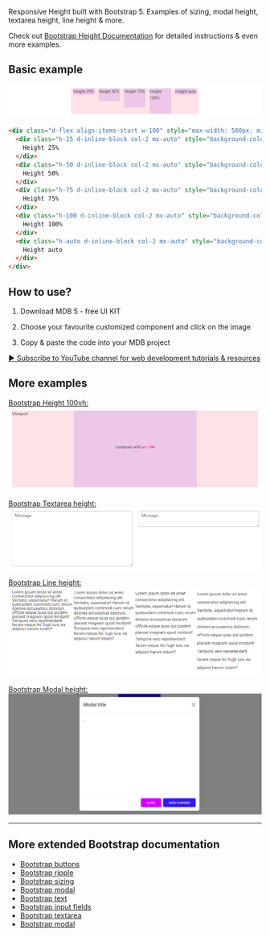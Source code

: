 Responsive Height built with Bootstrap 5. Examples of sizing, modal height, textarea height, line height & more.

Check out [Bootstrap Height Documentation](https://mdbootstrap.com/docs/standard/extended/height/) for detailed instructions & even more examples.

## Basic example

![Bootstrap 5 Overlay](/assets/basic.png)

```html
<div class="d-flex align-items-start w-100" style="max-width: 500px; min-height: 100px; background-color: rgba(255, 0, 0, 0.1)">
  <div class="h-25 d-inline-block col-2 mx-auto" style="background-color: rgba(0, 0, 255, 0.1)">
    Height 25%
  </div>
  <div class="h-50 d-inline-block col-2 mx-auto" style="background-color: rgba(0, 0, 255, 0.1)">
    Height 50%
  </div>
  <div class="h-75 d-inline-block col-2 mx-auto" style="background-color: rgba(0, 0, 255, 0.1)">
    Height 75%
  </div>
  <div class="h-100 d-inline-block col-2 mx-auto" style="background-color: rgba(0, 0, 255, 0.1)">
    Height 100%
  </div>
  <div class="h-auto d-inline-block col-2 mx-auto" style="background-color: rgba(0, 0, 255, 0.1)">
    Height auto
  </div>
</div>
```

## How to use?

1. Download MDB 5 - free UI KIT

2. Choose your favourite customized component and click on the image

3. Copy & paste the code into your MDB project

[▶️ Subscribe to YouTube channel for web development tutorials & resources](https://www.youtube.com/MDBootstrap?sub_confirmation=1)

## More examples

[Bootstrap Height 100vh:
![Bootstrap 5 Overlay](/assets/100vh.png)](https://mdbootstrap.com/docs/standard/extended/height#section-height-100vh)

[Bootstrap Textarea height:
![Bootstrap 5 Overlay](/assets/textarea.png)](https://mdbootstrap.com/docs/standard/extended/height#section-textarea-height)

[Bootstrap Line height:
![Bootstrap 5 Overlay](/assets/line.png)](https://mdbootstrap.com/docs/standard/extended/height#section-line-height)

[Bootstrap Modal height:
![Bootstrap 5 Overlay](/assets/modal.png)](https://mdbootstrap.com/docs/standard/extended/height#section-modal-height)

___

## More extended Bootstrap documentation

<ul>
<li><a href="https://mdbootstrap.com/docs/standard/components/buttons/">Bootstrap buttons</a></li>
<li><a href="https://mdbootstrap.com/docs/standard/methods/ripple/">Bootstrap ripple</a></li>
<li><a href="https://mdbootstrap.com/docs/standard/utilities/sizing/">Bootstrap sizing</a></li>
<li><a href="https://mdbootstrap.com/docs/standard/components/modal/">Bootstrap modal</a></li>
<li><a href="https://mdbootstrap.com/docs/standard/utilities/text/">Bootstrap text</a></li>
<li><a href="https://mdbootstrap.com/docs/standard/forms/input-fields/">Bootstrap input fields</a></li>
<li><a href="https://mdbootstrap.com/docs/standard/extended/textarea/">Bootstrap textarea</a></li>
<li><a href="https://mdbootstrap.com/docs/standard/components/modal/">Bootstrap modal</a></li>
</ul>
